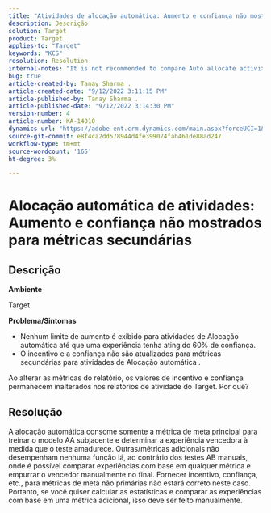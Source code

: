 ```yaml
---
title: "Atividades de alocação automática: Aumento e confiança não mostrados para métricas secundárias"
description: Descrição
solution: Target
product: Target
applies-to: "Target"
keywords: "KCS"
resolution: Resolution
internal-notes: "It is not recommended to compare Auto allocate activity report from Target classic because the Target classic UI does not support auto allocate reporting."
bug: true
article-created-by: Tanay Sharma .
article-created-date: "9/12/2022 3:11:15 PM"
article-published-by: Tanay Sharma .
article-published-date: "9/12/2022 3:14:30 PM"
version-number: 4
article-number: KA-14010
dynamics-url: "https://adobe-ent.crm.dynamics.com/main.aspx?forceUCI=1&pagetype=entityrecord&etn=knowledgearticle&id=09ca1c1f-ad32-ed11-9db1-002248086735"
source-git-commit: e8f4ca2dd578944d4fe399074fab461de88ad247
workflow-type: tm+mt
source-wordcount: '165'
ht-degree: 3%

---
```


# Alocação automática de atividades: Aumento e confiança não mostrados para métricas secundárias

## Descrição


<b>Ambiente</b>

Target



<b>Problema/Sintomas</b>

- Nenhum limite de aumento é exibido para atividades de Alocação automática até que uma experiência tenha atingido 60% de confiança.
- O incentivo e a confiança não são atualizados para métricas secundárias para atividades de Alocação automática .


Ao alterar as métricas do relatório, os valores de incentivo e confiança permanecem inalterados nos relatórios de atividade do Target. Por quê?


## Resolução




A alocação automática consome somente a métrica de meta principal para treinar o modelo AA subjacente e determinar a experiência vencedora à medida que o teste amadurece. Outras/métricas adicionais não desempenham nenhuma função lá, ao contrário dos testes AB manuais, onde é possível comparar experiências com base em qualquer métrica e empurrar o vencedor manualmente no final. Fornecer incentivo, confiança, etc., para métricas de meta não primárias não estará correto neste caso. Portanto, se você quiser calcular as estatísticas e comparar as experiências com base em uma métrica adicional, isso deve ser feito manualmente.
